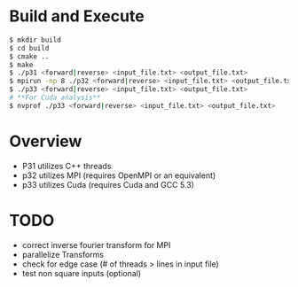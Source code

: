 # Build and Execute
```bash
$ mkdir build
$ cd build
$ cmake ..
$ make
$ ./p31 <forward|reverse> <input_file.txt> <output_file.txt>
$ mpirun -np 8 ./p32 <forward|reverse> <input_file.txt> <output_file.txt> 
$ ./p33 <forward|reverse> <input_file.txt> <output_file.txt>
# **For Cuda analysis**
$ nvprof ./p33 <forward|reverse> <input_file.txt> <output_file.txt>   

```

# Overview
- P31 utilizes C++ threads
- p32 utilizes MPI (requires OpenMPI or an equivalent)
- p33 utilizes Cuda (requires Cuda and GCC 5.3)

# TODO
- correct inverse fourier transform for MPI
- parallelize Transforms
- check for edge case (# of threads > lines in input file)
- test non square inputs (optional)
